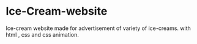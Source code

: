# Ice-Cream-website
Ice-cream website made for advertisement of variety of ice-creams. with html  , css and css animation.
